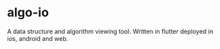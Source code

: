 # algo-io
A data structure and algorithm viewing tool. Written in flutter deployed in ios, android and web.
